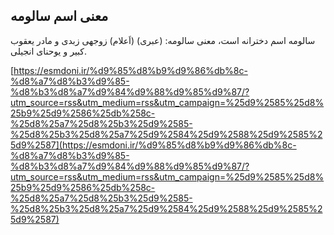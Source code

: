 ## معنی اسم سالومه


سالومه اسم دخترانه است، معنی سالومه: (عبری) (اَعلام) زوجهی زبدی و مادر یعقوب کبیر و یوحنای انجیلی.

[https://esmdoni.ir/%d9%85%d8%b9%d9%86%db%8c-%d8%a7%d8%b3%d9%85-%d8%b3%d8%a7%d9%84%d9%88%d9%85%d9%87/?utm_source=rss&utm_medium=rss&utm_campaign=%25d9%2585%25d8%25b9%25d9%2586%25db%258c-%25d8%25a7%25d8%25b3%25d9%2585-%25d8%25b3%25d8%25a7%25d9%2584%25d9%2588%25d9%2585%25d9%2587](https://esmdoni.ir/%d9%85%d8%b9%d9%86%db%8c-%d8%a7%d8%b3%d9%85-%d8%b3%d8%a7%d9%84%d9%88%d9%85%d9%87/?utm_source=rss&utm_medium=rss&utm_campaign=%25d9%2585%25d8%25b9%25d9%2586%25db%258c-%25d8%25a7%25d8%25b3%25d9%2585-%25d8%25b3%25d8%25a7%25d9%2584%25d9%2588%25d9%2585%25d9%2587) 